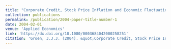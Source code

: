 ```yaml
---
title: "Corporate Credit, Stock Price Inflation and Economic Fluctuations"
collection: publications
permalink: /publication/2004-paper-title-number-1
date: 2004-02-01
venue: 'Applied Economics'
link: 'https://dx.doi.org/10.1080/0003684042000258251'
citation: 'Groen, J.J.J. (2004). &quot;Corporate Credit, Stock Price Inflation and Economic Fluctuations&quot; <i>Applied Economics</i>. 36, pp. 1995-2006.'
---
```

